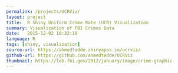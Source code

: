 ```yaml
---
permalink: /projects/UCRViz/
layout: project
title:  R Shiny Uniform Crime Rate (UCR) Vizualization
summary: Visualization of FBI Crimes Data
date:   2015-12-02 10:32:19
language: R
tags: [shiny, visualization]
source-url: https://ahmedtadde.shinyapps.io/ucrviz/
github-url: https://github.com/ahmedtadde/UCRViz
thumbnail: https://leb.fbi.gov/2012/january/image/crime-graphic
---
```

